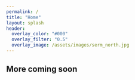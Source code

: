 ```yaml
---
permalink: /
title: "Home"
layout: splash
header:
  overlay_color: "#000"
  overlay_filter: "0.5"
  overlay_image: /assets/images/serm_north.jpg
---
```


## More coming soon
